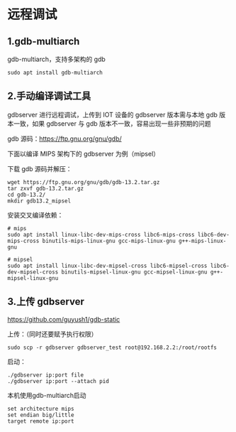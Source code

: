 # 远程调试

## 1.gdb-multiarch

gdb-multiarch，支持多架构的 gdb

```shell
sudo apt install gdb-multiarch
```



## 2.手动编译调试工具

gdbserver 进行远程调试，上传到 IOT 设备的 gdbserver 版本需与本地 gdb 版本一致，如果 gdbserver 与 gdb 版本不一致，容易出现一些非预期的问题

gdb 源码：https://ftp.gnu.org/gnu/gdb/

下面以编译 MIPS 架构下的 gdbserver 为例（mipsel）

下载 gdb 源码并解压：

```shell 
wget https://ftp.gnu.org/gnu/gdb/gdb-13.2.tar.gz
tar zxvf gdb-13.2.tar.gz
cd gdb-13.2/
mkdir gdb13.2_mipsel
```

安装交叉编译依赖：

```shell
# mips
sudo apt install linux-libc-dev-mips-cross libc6-mips-cross libc6-dev-mips-cross binutils-mips-linux-gnu gcc-mips-linux-gnu g++-mips-linux-gnu

# mipsel
sudo apt install linux-libc-dev-mipsel-cross libc6-mipsel-cross libc6-dev-mipsel-cross binutils-mipsel-linux-gnu gcc-mipsel-linux-gnu g++-mipsel-linux-gnu
```



## 3.上传 gdbserver

https://github.com/guyush1/gdb-static

上传：（同时还要赋予执行权限）

```shell
sudo scp -r gdbserver gdbserver_test root@192.168.2.2:/root/rootfs
```

启动：

```shell
./gdbserver ip:port file
./gdbserver ip:port --attach pid
```

本机使用gdb-multiarch启动

```shell
set architecture mips
set endian big/little
target remote ip:port
```

